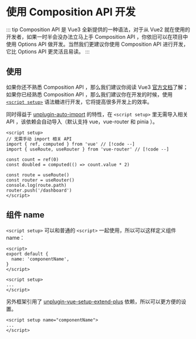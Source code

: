 # 使用 Composition API 开发

::: tip
Composition API 是 Vue3 全新提供的一种语法，对于从 Vue2 就在使用的开发者，如果一时半会没办法立马上手 Composition API ，你依旧可以在项目中使用 Options API 做开发。当然我们更建议你使用 Composition API 进行开发，它比 Options API 更灵活且易读。
:::

## 使用

如果你还不熟悉 Composition API ，那么我们建议你阅读 Vue3 [官方文档](https://v3.cn.vuejs.org/guide/composition-api-introduction.html)了解；如果你已经熟悉 Composition API ，那么我们建议你在开发的时候，使用 [`<script setup>`](https://v3.cn.vuejs.org/api/sfc-script-setup.html) 语法糖进行开发，它将提高很多开发上的效率。

同时得益于 [unplugin-auto-import](https://github.com/antfu/unplugin-auto-import) 的特性，在 `<script setup>` 里无需导入相关 API ，该依赖会自动导入（默认支持 vue，vue-router 和 pinia ）。

```vue
<script setup>
// 无需手动 import 相关 API
import { ref, computed } from 'vue' // [!code --]
import { useRoute, useRouter } from 'vue-router' // [!code --]

const count = ref(0)
const doubled = computed(() => count.value * 2)

const route = useRoute()
const router = useRouter()
console.log(route.path)
router.push('/dashboard')
</script>
```

## 组件 name

`<script setup>` 可以和普通的 `<script>` 一起使用，所以可以这样定义组件 name：

```vue
<script>
export default {
  name: 'componentName',
}
</script>

<script setup>
...
</script>
```

另外框架引用了 [unplugin-vue-setup-extend-plus](https://github.com/chenxch/unplugin-vue-setup-extend-plus) 依赖，所以可以更方便的设置。

```vue
<script setup name="componentName">
...
</script>
```